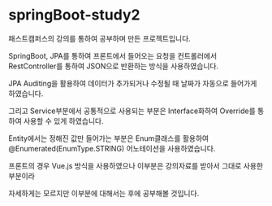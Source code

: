 # springBoot-study2

패스트캠퍼스의 강의를 통하여 공부하며 만든 프로젝트입니다.

SpringBoot, JPA를 통하여 프론트에서 들어오는 요청을 컨트롤러에서 RestController를 통하여 JSON으로 반환하는 방식을 사용하였습니다.

JPA Auditing을 활용하여 데이터가 추가되거나 수정될 때 날짜가 자동으로 들어가게 하였습니다.

그리고 Service부분에서 공통적으로 사용되는 부분은 Interface화하여 Override를 통하여 사용할 수 있게 하였습니다. 

Entity에서는 정해진 값만 들어가는 부분은 Enum클래스를 활용하여 @Enumerated(EnumType.STRING) 어노테이션을 사용하였습니다.


프론트의 경우 Vue.js 방식을 사용하였으나 이부분은 강의자료를 받아서 그대로 사용한 부분이라

자세하게는 모르지만 이부분에 대해서는 후에 공부해볼 것입니다.
